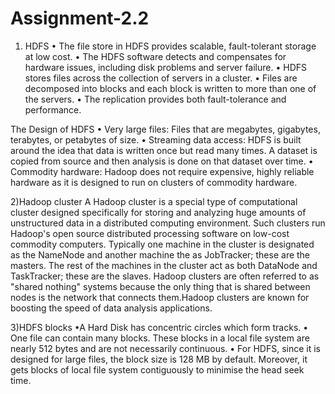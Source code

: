 # Assignment-2.2
1) HDFS
• The file store in HDFS provides scalable, fault-tolerant storage at low cost.
• The HDFS software detects and compensates for hardware issues, including disk problems and server failure.
• HDFS stores files across the collection of servers in a cluster.
• Files are decomposed into blocks and each block is written to more than one of the servers.
• The replication provides both fault-tolerance and performance.

The Design of HDFS
• Very large files: Files that are megabytes, gigabytes, terabytes, or petabytes of size.
• Streaming data access: HDFS is built around the idea that data is written once but read many times. A dataset is copied from source and then analysis is done on that dataset over time.
• Commodity hardware: Hadoop does not require expensive, highly reliable hardware as it is designed to run on clusters of commodity hardware.

2)Hadoop cluster
A Hadoop cluster is a special type of computational cluster designed specifically for storing and analyzing huge amounts of unstructured data in a distributed computing environment. Such clusters run Hadoop's open source distributed processing software on low-cost commodity computers. Typically one machine in the cluster is designated as the NameNode and another machine the as JobTracker; these are the masters. The rest of the machines in the cluster act as both DataNode and TaskTracker; these are the slaves. Hadoop clusters are often referred to as "shared nothing" systems because the only thing that is shared between nodes is the network that connects them.Hadoop clusters are known for boosting the speed of data analysis applications. 

3)HDFS blocks
•A Hard Disk has concentric circles which form tracks.
• One file can contain many blocks. These blocks in a local file system are nearly 512 bytes and are not necessarily continuous.
• For HDFS, since it is designed for large files, the block size is 128 MB by default. Moreover, it gets blocks of local file system contiguously to minimise the head seek time.
